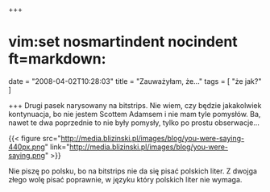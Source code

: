 +++
# vim:set nosmartindent nocindent ft=markdown:
date = "2008-04-02T10:28:03"
title = "Zauważyłam, że..."
tags = [ "że jak?" ]

+++
Drugi pasek narysowany na bitstrips. Nie wiem, czy będzie jakakolwiek
kontynuacja, bo nie jestem Scottem Adamsem i nie mam tyle pomysłów. Ba, nawet te
dwa poprzednie to nie były pomysły, tylko po prostu obserwacje...

{{< figure src="http://media.blizinski.pl/images/blog/you-were-saying-440px.png" link="http://media.blizinski.pl/images/blog/you-were-saying.png" >}}

<!--more-->

Nie piszę po polsku, bo na bitstrips nie da się pisać polskich liter. Z dwojga
złego wolę pisać poprawnie, w języku który polskich liter nie wymaga.

[odpowiedzi]: /2008/03/prawidlowe-odpowiedzi-pasek/

